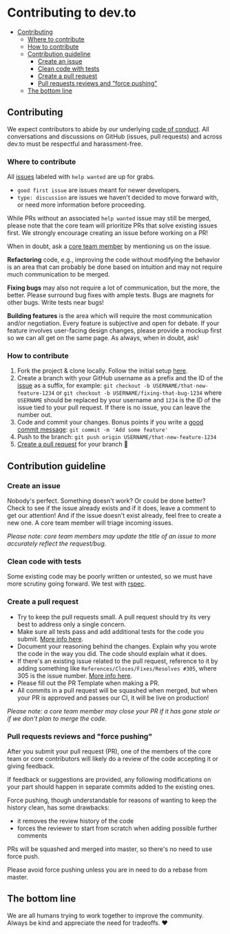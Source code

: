 # Contributing to dev.to

- [Contributing](#contributing)
  - [Where to contribute](#where-to-contribute)
  - [How to contribute](#how-to-contribute)
  - [Contribution guideline](#contribution-guideline)
    - [Create an issue](#create-an-issue)
    - [Clean code with tests](#clean-code-with-tests)
    - [Create a pull request](#create-a-pull-request)
    - [Pull requests reviews and "force pushing"](#pull-requests-reviews-and-force-pushing)
  - [The bottom line](#the-bottom-line)

## Contributing

We expect contributors to abide by our underlying [code of conduct](https://dev.to/code-of-conduct). All conversations and discussions on GitHub (issues, pull requests) and across dev.to must be respectful and harassment-free.

### Where to contribute

All [issues](https://github.com/thepracticaldev/dev.to/issues) labeled with `help wanted` are up for grabs.

- `good first issue` are issues meant for newer developers.
- `type: discussion` are issues we haven't decided to move forward with, or need more information before proceeding.

While PRs without an associated `help wanted` issue may still be merged, please note that the core team will prioritize PRs that solve existing issues first. We strongly encourage creating an issue before working on a PR!

When in doubt, ask a [core team member](https://github.com/thepracticaldev/dev.to/#core-team) by mentioning us on the issue.

**Refactoring** code, e.g., improving the code without modifying the behavior is an area that can probably be done based on intuition and may not require much communication to be merged.

**Fixing bugs** may also not require a lot of communication, but the more, the better. Please surround bug fixes with ample tests. Bugs are magnets for other bugs. Write tests near bugs!

**Building features** is the area which will require the most communication and/or negotiation. Every feature is subjective and open for debate. If your feature involves user-facing design changes, please provide a mockup first so we can all get on the same page. As always, when in doubt, ask!

### How to contribute

1. Fork the project & clone locally. Follow the initial setup [here](https://github.com/thepracticaldev/dev.to/#getting-started).
2. Create a branch with your GitHub username as a prefix and the ID of the [issue](https://github.com/thepracticaldev/dev.to/issues) as a suffix, for example: `git checkout -b USERNAME/that-new-feature-1234` or `git checkout -b USERNAME/fixing-that-bug-1234` where `USERNAME` should be replaced by your username and `1234` is the ID of the issue tied to your pull request. If there is no issue, you can leave the number out.
3. Code and commit your changes. Bonus points if you write a [good commit message](https://chris.beams.io/posts/git-commit/): `git commit -m 'Add some feature'`
4. Push to the branch: `git push origin USERNAME/that-new-feature-1234`
5. [Create a pull request](https://github.com/thepracticaldev/dev.to/#create-a-pull-request) for your branch 🎉

## Contribution guideline

### Create an issue

Nobody's perfect. Something doesn't work? Or could be done better? Check to see if the issue already exists and if it does, leave a comment to get our attention! And if the issue doesn't exist already, feel free to create a new one. A core team member will triage incoming issues.

_Please note: core team members may update the title of an issue to more accurately reflect the request/bug._

### Clean code with tests

Some existing code may be poorly written or untested, so we must have more scrutiny going forward. We test with [rspec](http://rspec.info/).

### Create a pull request

- Try to keep the pull requests small. A pull request should try its very best to address only a single concern.
- Make sure all tests pass and add additional tests for the code you submit. [More info here](https://docs.dev.to/tests/).
- Document your reasoning behind the changes. Explain why you wrote the code in the way you did. The code should explain what it does.
- If there's an existing issue related to the pull request, reference to it by adding something like `References/Closes/Fixes/Resolves #305`, where 305 is the issue number. [More info here](https://github.com/blog/1506-closing-issues-via-pull-requests).
- Please fill out the PR Template when making a PR.
- All commits in a pull request will be squashed when merged, but when your PR is approved and passes our CI, it will be live on production!

_Please note: a core team member may close your PR if it has gone stale or if we don't plan to merge the code._

### Pull requests reviews and "force pushing"

After you submit your pull request (PR), one of the members of the core team or core contributors will likely do a review of the code accepting it or giving feedback.

If feedback or suggestions are provided, any following modifications on your part should happen in separate commits added to the existing ones.

Force pushing, though understandable for reasons of wanting to keep the history clean, has some drawbacks:

- it removes the review history of the code
- forces the reviewer to start from scratch when adding possible further comments

PRs will be squashed and merged into master, so there's no need to use force push.

Please avoid force pushing unless you are in need to do a rebase from master.

## The bottom line

We are all humans trying to work together to improve the community. Always be kind and appreciate the need for tradeoffs. ❤️
